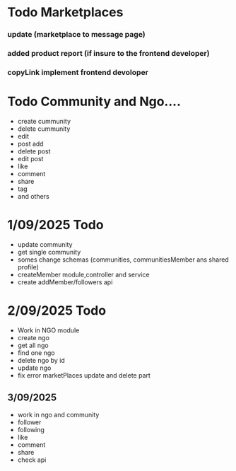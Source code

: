 
# Todo Marketplaces 
###  update (marketplace to message page) 
### added product report (if insure to the frontend developer)
### copyLink implement frontend devoloper 


# Todo Community and Ngo....
- create cummunity
- delete cummunity 
- edit
- post add
- delete post
- edit post
- like
- comment
- share 
- tag 
- and others

<!-- community -->
# 1/09/2025 Todo 
- update community
- get single community
- somes change schemas (communities, communitiesMember ans shared profile)
- createMember module,controller and service 
- create addMember/followers api

<!-- Ngo -->
# 2/09/2025 Todo
- Work in NGO module
- create ngo
- get all ngo
- find one ngo
- delete ngo by id
- update ngo
- fix error marketPlaces update and delete part

<!-- community and ngo -->
## 3/09/2025
- work in ngo and community
- follower 
- following
- like 
- comment
- share
- check api 
 


